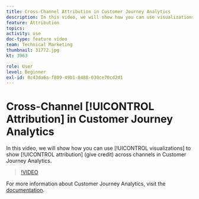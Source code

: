 ```yaml
---
title: Cross-Channel Attribution in Customer Journey Analytics
description: In this video, we will show how you can use visualizations to show attribution (give credit) across channels in Adobe Customer Journey Analytics.
feature: Attribution
topics: 
activity: use
doc-type: feature video
team: Technical Marketing
thumbnail: 31772.jpg
kt: 3963

role: User
level: Beginner
exl-id: 0c43da6a-f809-49b1-8488-030ce70cd2d1
---
```

# Cross-Channel [!UICONTROL Attribution] in Customer Journey Analytics

In this video, we will show how you can use [!UICONTROL visualizations] to show [!UICONTROL attribution] (give credit) across channels in Customer Journey Analytics.

>[!VIDEO](https://video.tv.adobe.com/v/31772/?quality=12)

For more information about Customer Journey Analytics, visit the [documentation](https://experienceleague.adobe.com/docs/analytics-platform/using/cja-landing.html).
